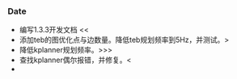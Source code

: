 ### Date
- 编写1.3.3开发文档 <<
- 添加teb的图优化点与边数量。降低teb规划频率到5Hz，并测试。>
- 降低kplanner规划频率。>>>
- 查找kplanner偶尔报错，并修复。<
- 

###